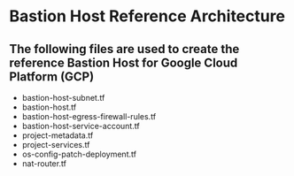 # Bastion Host Reference Architecture

## The following files are used to create the reference Bastion Host for Google Cloud Platform (GCP)

- bastion-host-subnet.tf
- bastion-host.tf
- bastion-host-egress-firewall-rules.tf
- bastion-host-service-account.tf
- project-metadata.tf
- project-services.tf
- os-config-patch-deployment.tf
- nat-router.tf
